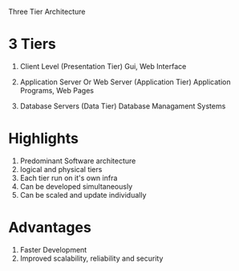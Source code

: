 Three Tier Architecture

# 3 Tiers

1. Client Level (Presentation Tier)
   Gui, Web Interface

2. Application Server Or Web Server (Application Tier)
   Application Programs, Web Pages

3. Database Servers (Data Tier)
   Database Managament Systems

# Highlights

1. Predominant Software architecture
2. logical and physical tiers
3. Each tier run on it's own infra
4. Can be developed simultaneously
5. Can be scaled and update individually

# Advantages

1. Faster Development
1. Improved scalability, reliability and security
